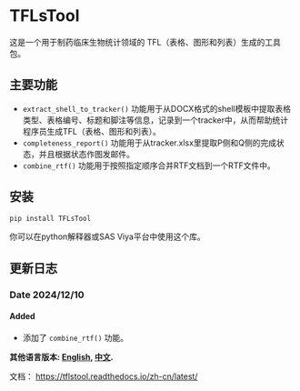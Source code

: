 # TFLsTool

这是一个用于制药临床生物统计领域的 TFL（表格、图形和列表）生成的工具包。

## 主要功能
* `extract_shell_to_tracker()` 功能用于从DOCX格式的shell模板中提取表格类型、表格编号、标题和脚注等信息，记录到一个tracker中，从而帮助统计程序员生成TFL（表格、图形和列表）。
* `completeness_report()`  功能用于从tracker.xlsx里提取P侧和Q侧的完成状态，并且根据状态作图发邮件。
* `combine_rtf()` 功能用于按照指定顺序合并RTF文档到一个RTF文件中。

## 安装

```python
pip install TFLsTool
```

你可以在python解释器或SAS Viya平台中使用这个库。

## 更新日志
### Date 2024/12/10
#### Added
* 添加了 `combine_rtf()` 功能。


**其他语言版本: [English](README.md), [中文](README_zh.md).**

文档： https://tflstool.readthedocs.io/zh-cn/latest/